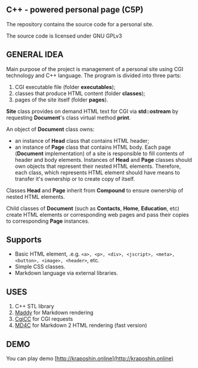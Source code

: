 C++ - powered personal page (C5P)
-------------------------------

The repository contains the source code for a personal site.

The source code is licensed under GNU GPLv3

GENERAL IDEA
------------
 
Main purpose of the project is management of a personal site using CGI
technology and C++ language. The program is divided into three parts:
1. CGI executable file (folder __executables__);
2. classes that produce HTML content (folder __classes__);
3. pages of the site itself (folder __pages__).

__Site__ class provides on demand HTML text for CGI via __std::ostream__
by requesting __Document__'s class virtual method __print__.

An object of __Document__ class owns:
- an instance of __Head__ class that contains HTML header;
- an instance of __Page__ class that contains HTML body.
Each page (__Document__ implementation) of a site is responsible to fill
contents of header and body elements. Instances of __Head__ and __Page__
classes should own objects that represent their nested HTML elements.
Therefore, each class, which represents HTML element should have means to
transfer it's ownership or to create copy of itself.

Classes __Head__ and __Page__ inherit from __Compound__ to ensure ownership
of nested HTML elements.

Child classes of __Document__ (such as __Contacts__, __Home__, __Education__,
etc) create HTML elements or corresponding web pages and pass their copies
to corresponding __Page__ instances.

Supports
--------

- Basic HTML element, .e.g. ```<a>, <p>, <div>, <jscript>, <meta>, <button>,
<image>, <header>```, etc.
- Simple CSS classes.
- Markdown language via external libraries.

USES
----

1. C++ STL library
2. [Maddy](https://github.com/progsource/maddy) for Markdown rendering
3. [CgiCC](https://gnu.org/software/cgicc) for CGI requests
4. [MD4C](https://github.com/mity/md4c) for Markdown 2 HTML rendering 
(fast version)

DEMO
----

You can play demo [http://kraposhin.online](http://kraposhin.online)
